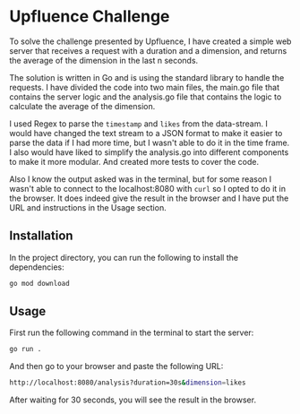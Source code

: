 # Upfluence Challenge

To solve the challenge presented by Upfluence, I have created a simple web server that receives a request with 
a duration and a dimension, and returns the average of the dimension in the last n seconds.

The solution is written in Go and is using the standard library to handle the requests. I have divided the code into
two main files, the main.go file that contains the server logic and the analysis.go file that contains the logic to
calculate the average of the dimension.

I used Regex to parse the `timestamp` and `likes` from the data-stream. I would have changed the text stream to a JSON format
to make it easier to parse the data if I had more time, but I wasn't able to do it in the time frame.
I also would have liked to simplify the analysis.go into different components to make it more modular. And created more
tests to cover the code.

Also I know the output asked was in the terminal, but for some reason I wasn't able to connect to the localhost:8080 with 
`curl` so I opted to do it in the browser. It does indeed give the result in the browser and I have put the URL and 
instructions in the Usage section.

## Installation

In the project directory, you can run the following to install the dependencies:

```bash
go mod download
```

## Usage
First run the following command in the terminal to start the server:

```bash
go run .
```
And then go to your browser and paste the following URL:

```bash
http://localhost:8080/analysis?duration=30s&dimension=likes
```
After waiting for 30 seconds, you will see the result in the browser.
